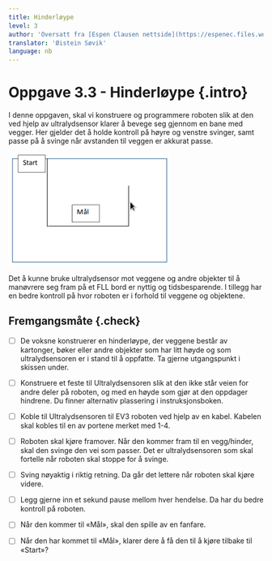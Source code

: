 ```yaml
---
title: Hinderløype
level: 3
author: 'Oversatt fra [Espen Clausen nettside](https://espenec.files.wordpress.com/2015/09/lego-mindstorms-del-3-3.pdf)'
translator: 'Øistein Søvik'
language: nb
---
```



# Oppgave 3.3 - Hinderløype {.intro}

I denne oppgaven, skal vi konstruere og programmere roboten slik at den ved
hjelp av ultralydsensor klarer å bevege seg gjennom en bane med vegger. Her
gjelder det å holde kontroll på høyre og venstre svinger, samt passe på å svinge
når avstanden til veggen er akkurat passe.

![Bilde av løypa](lego_mindstorms_hinderloype_1.png)

Det å kunne bruke ultralydsensor mot veggene og andre objekter til å manøvrere
seg fram på et FLL bord er nyttig og tidsbesparende. I tillegg har en bedre
kontroll på hvor roboten er i forhold til veggene og objektene.

## Fremgangsmåte {.check}

- [ ] De voksne konstruerer en hinderløype, der veggene består av kartonger,
      bøker eller andre objekter som har litt høyde og som ultralydsensoren er i
      stand til å oppfatte. Ta gjerne utgangspunkt i skissen under.

- [ ] Konstruere et feste til Ultralydsensoren slik at den ikke står veien for
      andre deler på roboten, og med en høyde som gjør at den oppdager hindrene.
      Du finner alternativ plassering i instruksjonsboken.

- [ ] Koble til Ultralydsensoren til EV3 roboten ved hjelp av en kabel. Kabelen
      skal kobles til en av portene merket med 1-4.

- [ ] Roboten skal kjøre framover. Når den kommer fram til en vegg/hinder, skal
      den svinge den vei som passer. Det er ultralydsensoren som skal fortelle
      når roboten skal stoppe for å svinge.

- [ ] Sving nøyaktig i riktig retning. Da går det lettere når roboten skal kjøre
      videre.

- [ ] Legg gjerne inn et sekund pause mellom hver hendelse. Da har du bedre
      kontroll på roboten.

- [ ] Når den kommer til «Mål», skal den spille av en fanfare.

- [ ] Når den har kommet til «Mål», klarer dere å få den til å kjøre tilbake til
      «Start»?
 
